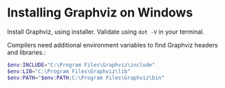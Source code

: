 # Installing Graphviz on Windows
Install Graphviz, using installer.
Validate using `dot -V` in your terminal.

Compilers need additional environment variables to find Graphviz headers and libraries.:

``` powershell
$env:INCLUDE="C:\Program Files\Graphviz\include"
$env:LIB="C:\Program Files\Graphviz\lib"
$env:PATH="$env:PATH;C:\Program Files\Graphviz\bin"
```